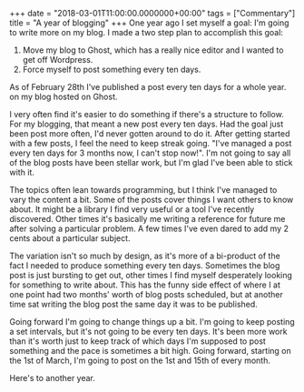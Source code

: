 +++
date = "2018-03-01T11:00:00.0000000+00:00"
tags = ["Commentary"]
title = "A year of blogging"
+++
One year ago I set myself a goal: I'm going to write more on my blog. I made a
two step plan to accomplish this goal:

 1. Move my blog to Ghost, which has a really nice editor and I wanted to get
    off Wordpress.
 2. Force myself to post something every ten days.

As of February 28th I've published a post every ten days for a whole year. on my
blog hosted on Ghost.

I very often find it's easier to do something if there's a structure to follow.
For my blogging, that meant a new post every ten days. Had the goal just been
post more often, I'd never gotten around to do it. After getting started with a
few posts, I feel the need to keep streak going. "I've managed a post every ten
days for 3 months now, I can't stop now!". I'm not going to say all of the blog
posts have been stellar work, but I'm glad I've been able to stick with it.

The topics often lean towards programming, but I think I've managed to vary the
content a bit. Some of the posts cover things I want others to know about. It
might be a library I find very useful or a tool I've recently discovered. Other
times it's basically me writing a reference for future me after solving a
particular problem. A few times I've even dared to add my 2 cents about a
particular subject.

The variation isn't so much by design, as it's more of a bi-product of the fact
I needed to produce something every ten days. Sometimes the blog post is just
bursting to get out, other times I find myself desperately looking for something
to write about. This has the funny side effect of where I at one point had two
months' worth of blog posts scheduled, but at another time sat writing the blog
post the same day it was to be published.

Going forward I'm going to change things up a bit. I'm going to keep posting a
set intervals, but it's not going to be every ten days. It's been more work than
it's worth just to keep track of which days I'm supposed to post something and
the pace is sometimes a bit high. Going forward, starting on the 1st of March,
I'm going to post on the 1st and 15th of every month.

Here's to another year.
